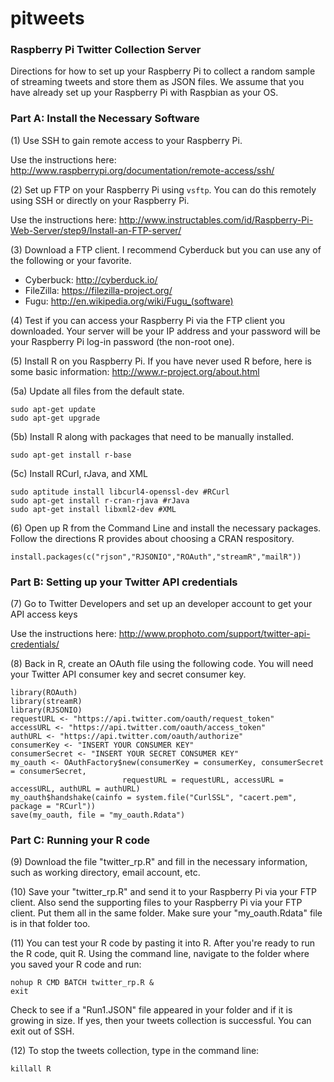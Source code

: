 pitweets
========

### Raspberry Pi Twitter Collection Server

Directions for how to set up your Raspberry Pi to collect a random sample of streaming tweets and store them as JSON files. We assume that you have already set up your Raspberry Pi with Raspbian as your OS. 

### Part A: Install the Necessary Software

(1) Use SSH to gain remote access to your Raspberry Pi.

Use the instructions here: http://www.raspberrypi.org/documentation/remote-access/ssh/

(2) Set up FTP on your Raspberry Pi using `vsftp`. You can do this remotely using SSH or directly on your Raspberry Pi.

Use the instructions here: http://www.instructables.com/id/Raspberry-Pi-Web-Server/step9/Install-an-FTP-server/

(3) Download a FTP client. I recommend Cyberduck but you can use any of the following or your favorite.

* Cyberbuck: http://cyberduck.io/
* FileZilla: https://filezilla-project.org/
* Fugu: http://en.wikipedia.org/wiki/Fugu_(software)

(4) Test if you can access your Raspberry Pi via the FTP client you downloaded. Your server will be your IP address and your password will be your Raspberry Pi log-in password (the non-root one).

(5) Install R on you Raspberry Pi. If you have never used R before, here is some basic information: http://www.r-project.org/about.html

(5a) Update all files from the default state.

    sudo apt-get update
    sudo apt-get upgrade

(5b) Install R along with packages that need to be manually installed.

    sudo apt-get install r-base

(5c) Install RCurl, rJava, and XML

    sudo aptitude install libcurl4-openssl-dev #RCurl
    sudo apt-get install r-cran-rjava #rJava
    sudo apt-get install libxml2-dev #XML

(6) Open up R from the Command Line and install the necessary packages. Follow the directions R provides about choosing a CRAN respository. 

    install.packages(c("rjson","RJSONIO","ROAuth","streamR","mailR"))

### Part B: Setting up your Twitter API credentials

(7) Go to Twitter Developers and set up an developer account to get your API access keys

Use the instructions here: http://www.prophoto.com/support/twitter-api-credentials/

(8) Back in R, create an OAuth file using the following code. You will need your Twitter API consumer key and secret consumer key.

    library(ROAuth)
    library(streamR)
    library(RJSONIO)
    requestURL <- "https://api.twitter.com/oauth/request_token"
    accessURL <- "https://api.twitter.com/oauth/access_token"
    authURL <- "https://api.twitter.com/oauth/authorize"
    consumerKey <- "INSERT YOUR CONSUMER KEY"
    consumerSecret <- "INSERT YOUR SECRET CONSUMER KEY"
    my_oauth <- OAuthFactory$new(consumerKey = consumerKey, consumerSecret = consumerSecret, 
                             requestURL = requestURL, accessURL = accessURL, authURL = authURL)
    my_oauth$handshake(cainfo = system.file("CurlSSL", "cacert.pem", package = "RCurl"))
    save(my_oauth, file = "my_oauth.Rdata")

### Part C: Running your R code

(9) Download the file "twitter_rp.R" and fill in the necessary information, such as working directory, email account, etc.

(10) Save your "twitter_rp.R" and send it to your Raspberry Pi via your FTP client. Also send the supporting files to your Raspberry Pi via your FTP client. Put them all in the same folder. Make sure your "my_oauth.Rdata" file is in that folder too. 

(11) You can test your R code by pasting it into R. After you're ready to run the R code, quit R. Using the command line, navigate to the folder where you saved your R code and run:

    nohup R CMD BATCH twitter_rp.R &
    exit

Check to see if a "Run1.JSON" file appeared in your folder and if it is growing in size. If yes, then your tweets collection is successful. You can exit out of SSH. 

(12) To stop the tweets collection, type in the command line:

    killall R

    
